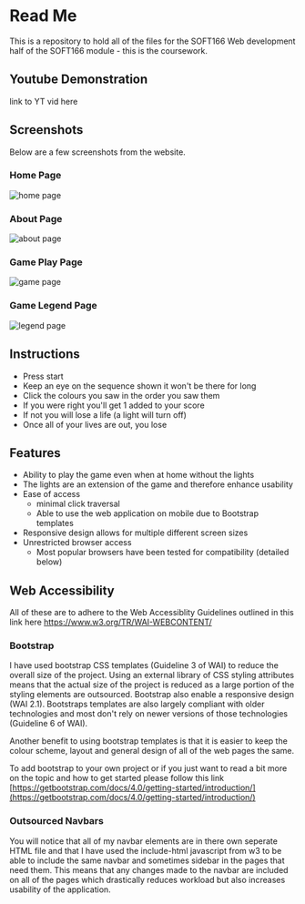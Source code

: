 # Read Me

This is a repository to hold all of the files for the SOFT166 Web development half of the SOFT166 module - this is the coursework.

## Youtube Demonstration
link to YT vid here
## Screenshots
Below are a few screenshots from the website.
### Home Page
![home page](https://i.imgur.com/DOk2BAA.png)
### About Page
![about page](https://i.imgur.com/wZP8b4s.png)
### Game Play Page
![game page](https://i.imgur.com/5lsVZU2.png)
### Game Legend Page
![legend page](https://i.imgur.com/ETPyDj1.png)

## Instructions
 -   Press start
 -   Keep an eye on the sequence shown it won't be there for long
 -   Click the colours you saw in the order you saw them
 -   If you were right you'll get 1 added to your score
 -   If not you will lose a life (a light will turn off)
 -   Once all of your lives are out, you lose
## Features
 - Ability to play the game even when at home without the lights
 - The lights are an extension of the game and therefore enhance usability
 - Ease of access
	 - minimal click traversal
	 - Able to use the web application on mobile due to Bootstrap templates
 - Responsive design allows for multiple different screen sizes
 - Unrestricted browser access
	 - Most popular browsers have been tested for compatibility (detailed below) 
## Web Accessibility
All of these are to adhere to the Web Accessiblity Guidelines outlined in this link here
https://www.w3.org/TR/WAI-WEBCONTENT/
### Bootstrap
I have used bootstrap CSS templates (Guideline 3 of WAI) to reduce the overall size of the project. Using an external library of CSS styling attributes means that the actual size of the project is reduced as a large portion of the styling elements are outsourced. Bootstrap also enable a responsive design (WAI 2.1). Bootstraps templates are also largely compliant with older technologies and most don't rely on newer versions of those technologies (Guideline 6 of WAI).

Another benefit to using bootstrap templates is that it is easier to keep the colour scheme, layout and general design of all of the web pages the same.

To add bootstrap to your own project or if you  just want to read a bit more on the topic and how to get started please follow this link
[https://getbootstrap.com/docs/4.0/getting-started/introduction/](https://getbootstrap.com/docs/4.0/getting-started/introduction/)
### Outsourced Navbars
You will notice that all of my navbar elements are in there own seperate HTML file and that I have used the include-html javascript from w3 to be able to include the same navbar and sometimes sidebar in the pages that need them. This means that any changes made to the navbar are included on all of the pages which drastically reduces workload but also increases usability of the application.
